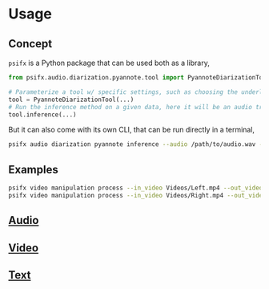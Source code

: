 # Usage

## Concept

`psifx` is a Python package that can be used both as a library,
```python
from psifx.audio.diarization.pyannote.tool import PyannoteDiarizationTool

# Parameterize a tool w/ specific settings, such as choosing the underlying neural network, etc.
tool = PyannoteDiarizationTool(...)
# Run the inference method on a given data, here it will be an audio track for example.
tool.inference(...)
```
But it can also come with its own CLI, that can be run directly in a terminal,
```bash
psifx audio diarization pyannote inference --audio /path/to/audio.wav --diarization /path/to/diarization.rttm
```

## Examples

```bash
psifx video manipulation process --in_video Videos/Left.mp4 --out_video Videos/Left.processed.mp4  --start 18 --end 210 --x_min 1347 --y_min 459 --x_max 2553 --y_max 1898 --overwrite
psifx video manipulation process --in_video Videos/Right.mp4 --out_video Videos/Right.processed.mp4  --start 18 --end 210 --x_min 1358 --y_min 435 --x_max 2690 --y_max 2049 --overwrite
```

## [Audio](audio.md)

## [Video](video.md)

## [Text](text.md)